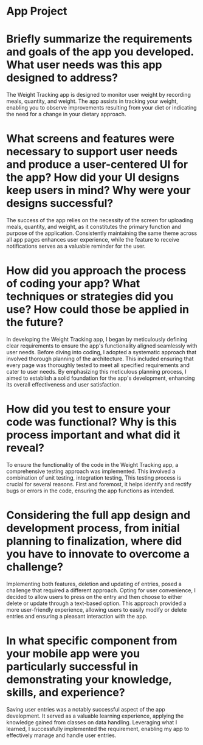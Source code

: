 # App Project
# Briefly summarize the requirements and goals of the app you developed. What user needs was this app designed to address?
The Weight Tracking app is designed to monitor user weight by recording meals, quantity, and weight. The app assists in tracking your weight, enabling you to observe improvements resulting from your diet or indicating the need for a change in your dietary approach.

# What screens and features were necessary to support user needs and produce a user-centered UI for the app? How did your UI designs keep users in mind? Why were your designs successful?
The success of the app relies on the necessity of the screen for uploading meals, quantity, and weight, as it constitutes the primary function and purpose of the application. Consistently maintaining the same theme across all app pages enhances user experience, while the feature to receive notifications serves as a valuable reminder for the user.

# How did you approach the process of coding your app? What techniques or strategies did you use? How could those be applied in the future?
In developing the Weight Tracking app, I began by meticulously defining clear requirements to ensure the app's functionality aligned seamlessly with user needs. Before diving into coding, I adopted a systematic approach that involved thorough planning of the architecture. This included ensuring that every page was thoroughly tested to meet all specified requirements and cater to user needs. By emphasizing this meticulous planning process, I aimed to establish a solid foundation for the app's development, enhancing its overall effectiveness and user satisfaction.

# How did you test to ensure your code was functional? Why is this process important and what did it reveal?
To ensure the functionality of the code in the Weight Tracking app, a comprehensive testing approach was implemented. This involved a combination of unit testing, integration testing, This testing process is crucial for several reasons. First and foremost, it helps identify and rectify bugs or errors in the code, ensuring the app functions as intended.

# Considering the full app design and development process, from initial planning to finalization, where did you have to innovate to overcome a challenge?
Implementing both features, deletion and updating of entries, posed a challenge that required a different approach. Opting for user convenience, I decided to allow users to press on the entry and then choose to either delete or update through a text-based option. This approach provided a more user-friendly experience, allowing users to easily modify or delete entries and ensuring a pleasant interaction with the app.

# In what specific component from your mobile app were you particularly successful in demonstrating your knowledge, skills, and experience?
Saving user entries was a notably successful aspect of the app development. It served as a valuable learning experience, applying the knowledge gained from classes on data handling. Leveraging what I learned, I successfully implemented the requirement, enabling my app to effectively manage and handle user entries.
